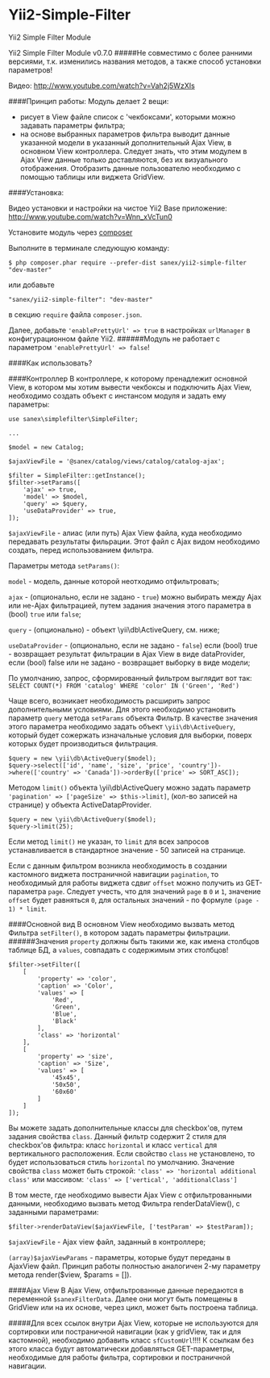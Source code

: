 # Yii2-Simple-Filter
Yii2 Simple Filter Module

Yii2 Simple Filter Module v0.7.0
#####Не совместимо с более ранними версиями, т.к. изменились названия методов, а также способ установки параметров! 

Видео: http://www.youtube.com/watch?v=Vah2j5WzXIs

####Принцип работы:
Модуль делает 2 вещи: 
- рисует в View файле список с 'чекбоксами', которыми можно задавать параметры фильтра;
- на основе выбранных параметров фильтра выводит данные указанной модели в указанный дополнительный Ajax View, в основном View контроллера. Следует знать, что этим модулем в Ajax View данные только доставляются, без их визуального отображения. Отобразить данные пользователю необходимо с помощью таблицы или виджета GridView.



####Установка:

Видео установки и настройки на чистое Yii2 Base приложение: http://www.youtube.com/watch?v=Wnn_xVcTun0

Установите модуль через [composer](http://getcomposer.org/download/)

Выполните в терминале следующую команду:
```
$ php composer.phar require --prefer-dist sanex/yii2-simple-filter "dev-master"
```
или добавьте
```
"sanex/yii2-simple-filter": "dev-master"
```
в секцию `require` файла `composer.json`.

Далее, добавьте `'enablePrettyUrl' => true` в настройках `urlManager` в конфигурационном файле Yii2.
######Модуль не работает с параметром `'enablePrettyUrl' => false`!


####Как использовать?

####Контроллер
В контроллере, к которому пренадлежит основной View, в котором мы хотим вывести чекбоксы и подключить Ajax View, необходимо создать объект с инстансом модуля и задать ему параметры:
```
use sanex\simplefilter\SimpleFilter;

...

$model = new Catalog;

$ajaxViewFile = '@sanex/catalog/views/catalog/catalog-ajax';

$filter = SimpleFilter::getInstance();
$filter->setParams([
    'ajax' => true,
    'model' => $model,
    'query' => $query,
    'useDataProvider' => true,
]);
```

`$ajaxViewFile` - алиас (или путь) Ajax View файла, куда необходимо передавать результаты фильрации. Этот файл с Ajax видом необходимо создать, перед использованием фильтра.

Параметры метода `setParams()`:

`model` - модель, данные которой неотходимо отфильтровать;

`ajax` - (опционально, если не задано - `true`) можно выбирать между Ajax или не-Ajax фильтрацией, путем задания значения этого параметра в (bool) `true` или `false`;

`query` - (опционально) - объект \yii\db\ActiveQuery, см. ниже;

`useDataProvider` - (опционально, если не задано - `false`) если (bool) true - возвращает результат фильтрации в Ajax View в виде dataProvider, если (bool) false или не задано - возвращает выборку в виде модели;

По умолчанию, запрос, сформированный фильтром выглядит вот так: `SELECT COUNT(*) FROM 'catalog' WHERE 'color' IN ('Green', 'Red')`

Чаще всего, возникает необходимость расширить запрос дополнительными условиями. Для этого необходимо установить параметр `query` метода `setParams` объекта Фильтр. В качестве значения этого параметра необходимо задать объект `\yii\db\ActiveQuery`, который будет сожержать изначальные условия для выборки, поверх которых будет производиться фильтрация.

```
$query = new \yii\db\ActiveQuery($model);
$query->select(['id', 'name', 'size', 'price', 'country'])->where(['country' => 'Canada'])->orderBy(['price' => SORT_ASC]); 
```

Методом `limit()` объекта \yii\db\ActiveQuery можно задать параметр `'pagination' => ['pageSize' => $this->limit]`, (кол-во записей на странице) у объекта ActiveDatapProvider.

```
$query = new \yii\db\ActiveQuery($model);
$query->limit(25); 
```
Если метод `limit()` не указан, то `limit` для всех запросов устанавливается в стандартное значение - 50 записей на странице.

Если с данным фильтром возникла необходимость в создании кастомного виджета постраничной навигации `pagination`, то необходимый для работы виджета сдвиг `offset` можно получить из GET-параметра `page`. Следует учесть, что для значений `page` в `0` и `1`, значение `offset` будет равняться `0`, для остальных значений - по формуле `(page - 1) * limit`.

####Основной вид
В основном View необходимо вызвать метод Фильтра `setFilter()`, в котором задать параметры фильтрации.
######Значения `property` должны быть такими же, как имена столбцов таблице БД, а `values`, совпадать с содержимым этих столбцов!

```
$filter->setFilter([
    [
        'property' => 'color',
        'caption' => 'Color',
        'values' => [
            'Red',
            'Green',
            'Blue',
            'Black'
        ],
        'class' => 'horizontal'
    ],
    [
        'property' => 'size',
        'caption' => 'Size',
        'values' => [
            '45x45',
            '50x50',
            '60x60'
        ]
    ]
]);
```

Вы можете задать дополнительные классы для checkbox'ов, путем задания свойства `class`. Данный фильтр содержит 2 стиля для checkbox'ов фильтра: класс `horizontal` и класс `vertical` для вертикального расположения. Если свойство `class` не установлено, то будет использоваться стиль `horizontal` по умолчанию.
Значение свойства `class` может быть строкой:
`'class' => 'horizontal additional class'` 
или массивом: 
`'class' => ['vertical', 'additionalClass']`


В том месте, где необходимо вывести Ajax View с отфильтрованными данными, необходимо вызвать метод Фильтра renderDataView(), с заданными параметрами:
```
$filter->renderDataView($ajaxViewFile, ['testParam' => $testParam]);
```

`$ajaxViewFile` - Ajax view файл, заданный в контроллере;

`(array)$ajaxViewParams` - параметры, которые будут переданы в AjaxView файл. Принцип работы полностью аналогичен 2-му параметру метода render($view, $params = []).


####Ajax View
В Ajax View, отфильтрованные данные передаются в переменной `$sanexFilterData`.
Далее они могут быть помещены в GridView или на их основе, через цикл, может быть построена таблица.

#####Для всех ссылок внутри Ajax View, которые не используются для сортировки или постраничной навигации (как у gridView, так и для кастомной), необходимо добавить класс `sfCustomUrl`!!!! К ссылкам без этого класса будут автоматически добавляться GET-параметры, необходимые для работы фильтра, сортировки и постраничной навигации.